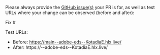 Please always provide the [GitHub issue(s)](../issues) your PR is for, as well as test URLs where your change can be observed (before and after):

Fix #<gh-issue-id>

Test URLs:
- Before: https://main--adobe-eds--KotadiaE.hlx.live/
- After: https://<branch>--adobe-eds--KotadiaE.hlx.live/
